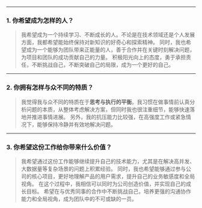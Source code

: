
---

### 1. **你希望成为怎样的人？**

> 我希望成为一个持续学习、不断成长的人。不论是在技术领域还是个人发展方面，我都希望能始终保持对新知识的好奇心和探索精神。
> 同时，我也希望成为一个能够为团队带来正能量的人，善于合作并在关键时刻解决问题，为项目和团队的成功贡献自己的力量。
> 积极阳光向上的态度，勇于承担责任，不断挑战自己，不断突破自己的局限，成为一个更好的自己。

---

### 2. **你拥有怎样与众不同的特质？**

> 我觉得我与众不同的特质在于**思考与执行的平衡**。我习惯在做事情前认真分析问题的本质，从整体考虑解决方案，但同时我也很注重细节，能够快速落地并推进事情进展。
> 另外，我的抗压能力比较强，在高强度工作或紧急情况下，能够保持冷静并有效地解决问题。

---

### 3. **你希望这份工作给你带来什么价值？**

> 我希望通过这份工作能够继续提升自己的技术能力，尤其是在解决高并发、大数据量等复杂场景的问题上积累经验。
> 同时，我也希望能够通过参与公司的核心项目，更好地理解产品的用户需求，提升自己的业务敏感度和全局视角。
> 在这个过程中，我相信可以同时为公司创造价值，并实现自己的成长目标。
> 希望在与优秀同事的合作中不断挑战自己，培养更强的沟通协作能力和全局视角，成为团队中的不可或缺的一员。
